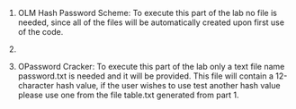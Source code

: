 1. OLM Hash Password Scheme:
  To execute this part of the lab no file is needed, since all of the files will be automatically created upon first use of the code.
  
2.

3. OPassword Cracker:
  To execute this part of the lab only a text file name password.txt is needed and it will be provided. This file will contain a 12-character hash value,
  if the user wishes to use test another hash value please use one from the file table.txt generated from part 1.
